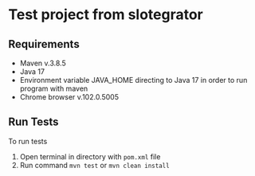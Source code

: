 # Test project from slotegrator

## Requirements ##

- Maven v.3.8.5
- Java 17
- Environment variable JAVA_HOME directing to Java 17 in order to run program with maven
- Chrome browser v.102.0.5005

## Run Tests ##

To run tests

1. Open terminal in directory with `pom.xml` file
2. Run command `mvn test` or `mvn clean install`
